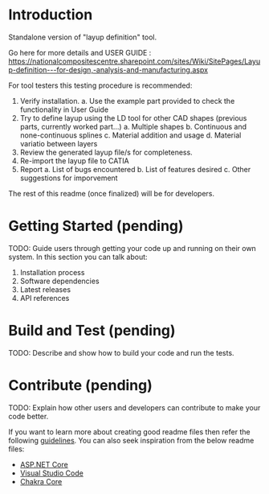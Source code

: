 # Introduction 
Standalone version of "layup definition" tool.


Go here for more details and USER GUIDE : https://nationalcompositescentre.sharepoint.com/sites/Wiki/SitePages/Layup-definition---for-design,-analysis-and-manufacturing.aspx 

For tool testers this testing procedure is recommended:
1.	Verify installation. 
	a.	Use the example part provided to check the functionality in User Guide
2.	Try to define layup using the LD tool for other CAD shapes (previous parts, currently worked part…)
	a.	Multiple shapes
	b.	Continuous and none-continuous splines
	c.	Material addition and usage
	d.  Material variatio between layers
3.	Review the generated layup file/s for completeness.
4.	Re-import the layup file to CATIA
5.	Report
	a.	List of bugs encountered
	b.	List of features desired 
c.	Other suggestions for imporvement



The rest of this readme (once finalized) will be for developers.

# Getting Started (pending)
TODO: Guide users through getting your code up and running on their own system. In this section you can talk about:
1.	Installation process
2.	Software dependencies
3.	Latest releases
4.	API references

# Build and Test (pending)
TODO: Describe and show how to build your code and run the tests. 

# Contribute (pending)
TODO: Explain how other users and developers can contribute to make your code better. 

If you want to learn more about creating good readme files then refer the following [guidelines](https://docs.microsoft.com/en-us/azure/devops/repos/git/create-a-readme?view=azure-devops). You can also seek inspiration from the below readme files:
- [ASP.NET Core](https://github.com/aspnet/Home)
- [Visual Studio Code](https://github.com/Microsoft/vscode)
- [Chakra Core](https://github.com/Microsoft/ChakraCore)